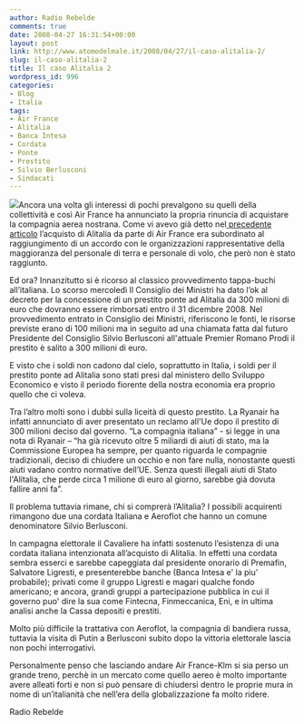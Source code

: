 ```yaml
---
author: Radio Rebelde
comments: true
date: 2008-04-27 16:31:54+00:00
layout: post
link: http://www.atomodelmale.it/2008/04/27/il-caso-alitalia-2/
slug: il-caso-alitalia-2
title: Il caso Alitalia 2
wordpress_id: 996
categories:
- Blog
- Italia
tags:
- Air France
- Alitalia
- Banca Intesa
- Cordata
- Ponte
- Prestito
- Silvio Berlusconi
- Sindacati
---
```


![](http://www.atomodelmale.it/wp-content/uploads/2008/10/alitaliafghfghfhgfh-300x202.jpg)Ancora una volta gli interessi di pochi prevalgono su quelli della collettività e così Air France ha annunciato la propria rinuncia di acquistare la compagnia aerea nostrana. Come vi avevo già detto nel[ precedente articolo](http://www.atomodelmale.it/2008/03/20/alitalia/) l’acquisto di Alitalia da parte di Air France era subordinato al raggiungimento di un accordo con le organizzazioni rappresentative della maggioranza del personale di terra e personale di volo, che però non è stato raggiunto.

Ed ora? Innanzitutto si è ricorso al classico provvedimento tappa-buchi all’italiana. Lo scorso mercoledì Il Consiglio dei Ministri ha dato l’ok al decreto per la concessione di un prestito ponte ad Alitalia da 300 milioni di euro che dovranno essere rimborsati entro il 31 dicembre 2008. Nel provvedimento entrato in Consiglio dei Ministri, riferiscono le fonti, le risorse previste erano di 100 milioni ma in seguito ad una chiamata fatta dal futuro Presidente del Consiglio Silvio Berlusconi all'attuale Premier Romano Prodi il prestito è salito a 300 milioni di euro.<!-- more -->

E visto che i soldi non cadono dal cielo, soprattutto in Italia, i soldi per il prestito ponte ad Alitalia sono stati presi dal ministero dello Sviluppo Economico e visto il periodo fiorente della nostra economia era proprio quello che ci voleva.

Tra l’altro molti sono i dubbi sulla liceità di questo prestito. La  Ryanair ha infatti annunciato di aver presentato un reclamo all'Ue dopo il prestito di 300 milioni deciso dal governo. “La compagnia italiana” - si legge in una nota di Ryanair – “ha già ricevuto oltre 5 miliardi di aiuti di stato, ma la Commissione Europea ha sempre, per quanto riguarda le compagnie tradizionali, deciso di chiudere un occhio e non fare nulla, nonostante questi aiuti vadano contro normative dell’UE. Senza questi illegali aiuti di Stato l'Alitalia, che perde circa 1 milione di euro al giorno, sarebbe già dovuta fallire anni fa”.

Il problema tuttavia rimane, chi si comprerà l’Alitalia? I possibili acquirenti rimangono due una cordata Italiana e Aeroflot che hanno un comune denominatore Silvio Berlusconi.

In campagna elettorale il Cavaliere ha infatti sostenuto l’esistenza di una cordata italiana intenzionata all’acquisto di Alitalia. In effetti una cordata sembra esserci e  sarebbe capeggiata dal presidente onorario di Premafin, Salvatore Ligresti, e presenterebbe banche (Banca Intesa e' la piu' probabile); privati come il gruppo Ligresti e magari qualche fondo americano; e ancora, grandi gruppi a partecipazione pubblica in cui il governo puo' dire la sua come Fintecna, Finmeccanica, Eni, e in ultima analisi anche la Cassa depositi e prestiti.

Molto più difficile la trattativa con Aeroflot, la compagnia di bandiera russa, tuttavia la visita di Putin a Berlusconi subito dopo la vittoria elettorale lascia non pochi interrogativi.

Personalmente penso che lasciando andare Air France-Klm si sia perso un grande treno, perchè in un mercato come quello aereo è molto importante avere alleati forti e non si può pensare di chiudersi dentro le proprie mura in nome di un’italianità che nell’era della globalizzazione fa molto ridere.

Radio Rebelde
